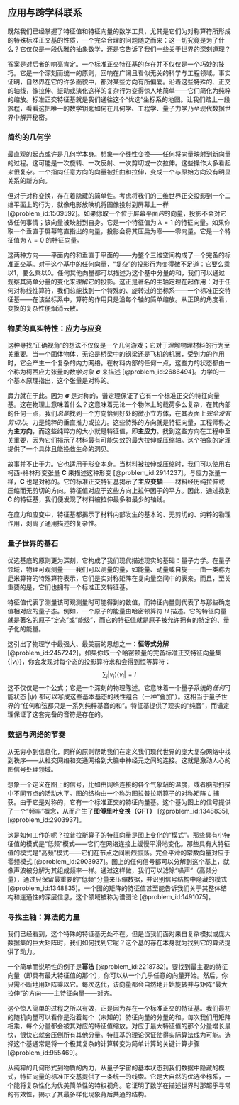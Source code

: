 ## 应用与跨学科联系

既然我们已经掌握了特征值和特征向量的数学工具，尤其是它们为对称算符所形成的特殊标准正交基的性质，一个完全合理的问题随之而来：这一切究竟是为了什么？它仅仅是一段优雅的抽象数学，还是它告诉了我们一些关于世界的深刻道理？

答案是对后者的响亮肯定。一个标准正交特征基的存在并不仅仅是一个巧妙的技巧。它是一个深刻而统一的原则，回响在广阔且看似无关的科学与工程领域。事实证明，自然界在它的许多面貌中，都对某些方向有所偏爱。沿着这些特殊的、正交的轴线，像拉伸、振动或演化这样的复杂行为变得惊人地简单——它们简化为纯粹的缩放。标准正交特征基就是我们通往这个“优选”坐标系的地图。让我们踏上一段旅程，看看这把唯一的数学钥匙如何在几何学、工程学、量子力学乃至现代数据世界中解开秘密。

### 简约的几何学

最直观的起点或许是几何学本身。想象一个线性变换——任何将向量映射到新向量的过程。这可能是一次旋转、一次反射、一次剪切或一次拉伸。这些操作大多看起来很复杂。一个指向任意方向的向量被扭曲和拉伸，变成一个与原始方向没有明显关系的新方向。

但对于对称变换，存在着隐藏的简单性。考虑将我们的三维世界正交投影到一个二维平面上的行为，就像电影放映机将图像投射到屏幕上一样 [@problem_id:1509592]。如果你取一个位于屏幕平面*内*的向量，投影不会对它做任何事情；该向量被映射到自身。它是一个特征值为 $\lambda=1$ 的特征向量。如果你取一个垂直于屏幕笔直指出的向量，投影会将其压扁为零——零向量。它是一个特征值为 $\lambda=0$ 的特征向量。

这两种方向——平面内的和垂直于平面的——为整个三维空间构成了一个完备的标准正交基。对于这个基中的任何向量，“复杂”的投影行为变得微不足道：它要么乘以1，要么乘以0。任何其他向量都可以描述为这个基中分量的和，我们可以通过观察其简单分量的变化来理解它的投影。这正是著名的主轴定理在起作用：对于任何对称线性算符，我们总能找到一个特殊的、旋转过的坐标系——一个标准正交特征基——在该坐标系中，算符的作用只是沿每个轴的简单缩放。从正确的角度看，变换的复杂性便烟消云散。

### 物质的真实特性：应力与应变

这种寻找“正确视角”的想法不仅仅是一个几何游戏；它对于理解物理材料的行为至关重要。当一个固体物体，无论是桥梁中的钢梁还是飞机的机翼，受到力的作用时，它会产生一个复杂的内力网络。在材料内部的任何一点，这些力的状态都由一个称为柯西应力张量的数学对象 $\boldsymbol{\sigma}$ 来描述 [@problem_id:2686494]。力学的一个基本原理指出，这个张量是对称的。

魔力就在于此。因为 $\boldsymbol{\sigma}$ 是对称的，谱定理保证了它有一个标准正交的特征向量基。这在物理上意味着什么？这意味着无论一个物体上的载荷多么复杂，在其内部的任何一点，我们*总能*找到一个方向恰到好处的微小立方体，在其表面上*完全没有剪切力*。力是纯粹的垂直推力或拉力。这些特殊的方向就是特征向量，工程师称之为**主方向**，而这些纯粹力的大小就是特征值，即**主应力**。找到这些方向在工程中至关重要，因为它们揭示了材料最有可能失效的最大拉伸或压缩轴。这个抽象的定理提供了一个具体且能挽救生命的洞见。

故事并不止于力。它也适用于形变本身。当材料被拉伸或压缩时，我们可以使用右柯西-格林形变张量 $\mathbf{C}$ 来描述这种形变 [@problem_id:2914237]。与应力张量一样，$\mathbf{C}$ 也是对称的。它的标准正交特征基揭示了**主应变轴**——材料经历纯拉伸或压缩而无剪切的方向。特征值对应于这些方向上拉伸因子的平方。因此，通过找到 $\mathbf{C}$ 的特征基，我们便发现了材料被拉伸最多和最少的轴线。

在应力和应变中，特征基都揭示了材料内部发生的基本的、无剪切的、纯粹的物理作用，剥离了通用描述的复杂性。

### 量子世界的基石

优选基底的原则更为深刻，它构成了我们现代描述现实的基础：量子力学。在量子领域，物理可观测量——我们可以测量的量，如能量、动量或自旋——由一类称为厄米算符的特殊算符表示，它们是实对称矩阵在复向量空间中的表亲。而且，至关重要的是，它们也拥有一个标准正交特征基。

特征值代表了测量该可观测量时可能得到的数值，而特征向量则代表了与那些确定值相对应的量子态。例如，一个原子的能量由哈密顿算符 $H$ 描述。它的特征向量就是著名的原子“定态”或“能级”，而它的特征值就是原子被允许拥有的特定的、量子化的能量。

这引出了物理学中最强大、最美丽的思想之一：**恒等式分解** [@problem_id:2457242]。如果你取一个哈密顿量的完备标准正交特征向量集 $\{|v_i\rangle\}$，你会发现对每个态的投影算符求和会得到恒等算符：
$$ \sum_i |v_i\rangle \langle v_i| = I $$
这不仅仅是一个公式；它是一个深刻的物理陈述。它意味着一个量子系统的*任何*可能状态 $|\psi\rangle$ 都可以写成这些基本基态的线性组合（一种“叠加”）。这相当于量子世界的“任何和弦都只是一系列纯粹基音的和”。特征基提供了现实的“纯音”，而谱定理保证了这套完备的音符是存在的。

### 数据与网络的节奏

从无穷小到信息化，同样的原则帮助我们在定义我们现代世界的庞大复杂网络中找到秩序——从社交网络和交通网格到大脑中神经元之间的连接。这就是激动人心的图信号处理领域。

想象一个定义在图上的信号，比如由网络连接的各个气象站的温度，或者脑部扫描中不同节点的活动水平。图的结构由一个称为图拉普拉斯算子的对称矩阵 $L$ 捕获。由于它是对称的，它有一个标准正交的特征向量基。这个基为图上的信号提供了一个“频率”概念，从而产生了**图傅里叶变换（GFT）** [@problem_id:1348835], [@problem_id:2903937]。

这是如何工作的呢？拉普拉斯算子的特征向量是图上变化的“模式”。那些具有小特征值的模式是“低频”模式——它们在网络连接上缓慢平滑地变化。那些具有大特征值的模式是“高频”模式——它们在节点之间剧烈振荡。完全平滑的常数向量对应于零频模式 [@problem_id:2903937]。图上的任何信号都可以分解到这个基上，就像声波被分解为其组成频率一样。通过这样做，我们可以滤除“噪声”（高频分量），通过只保留最重要的“低频”分量来压缩数据，并识别信号结构中隐藏的模式 [@problem_id:1348835]。一个图的矩阵的特征值甚至能告诉我们关于其整体结构和连通性的深层信息，这个领域被称为谱图论 [@problem_id:1491075]。

### 寻找主轴：算法的力量

我们已经看到，这个特殊的特征基无处不在。但是当我们面对来自复杂模拟或庞大数据集的巨大矩阵时，我们如何找到它呢？这个基的存在本身就为找到它的算法提供了动力。

一个简单而说明性的例子是**幂法** [@problem_id:2218732]。要找到最主要的特征向量（即具有最大特征值的那个），你可以从一个几乎任意的向量开始。然后，你只需不断地用矩阵乘以它。每次迭代，该向量都会自然地开始旋转并与矩阵“最大拉伸”的方向——主特征向量——对齐。

这个惊人简单的过程之所以有效，正是因为存在一个标准正交的特征基。我们最初的随机向量可以看作是沿着每个（未知的）特征向量的分量的和。每次我们用矩阵相乘，每个分量都会被其对应的特征值缩放。对应于最大特征值的那个分量增长最快，很快它就会压倒所有其他分量。特征基的理论保证使得实际算法成为可能。选择这个基通常是将一个极其复杂的计算转变为简单计算的关键计算步骤 [@problem_id:955469]。

从纯粹的几何形式到物质的内力，从量子宇宙的基本状态到我们数据中隐藏的模式，特征向量的标准正交基提供了一条统一的线索。它是大自然的优选坐标系，一个能将复杂性化为优美简单性的特权视角。它证明了数学在描述世界时那超乎寻常的有效性，揭示了其最多样化现象背后共通的结构。